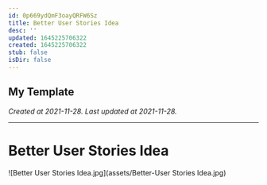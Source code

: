 ```yaml
---
id: 0p669ydQmF3oayQRFW6Sz
title: Better User Stories Idea
desc: ''
updated: 1645225706322
created: 1645225706322
stub: false
isDir: false
---
```

My Template
---

_Created at 2021-11-28._
_Last updated at 2021-11-28._




---

# Better User Stories Idea


![Better User Stories Idea.jpg](assets/Better-User Stories Idea.jpg)

